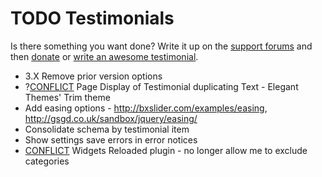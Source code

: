 # TODO Testimonials

Is there something you want done? Write it up on the [support forums](http://wordpress.org/support/plugin/testimonials-widget) and then [donate](http://aihr.us/about-aihrus/donate/) or [write an awesome testimonial](http://aihr.us/about-aihrus/testimonials/add-testimonial/).

* 3.X Remove prior version options
* ?[CONFLICT](http://wordpress.org/support/topic/page-display-of-testimonial-duplicating-text?replies=11) Page Display of Testimonial duplicating Text - Elegant Themes' Trim theme
* Add easing options - http://bxslider.com/examples/easing, http://gsgd.co.uk/sandbox/jquery/easing/
* Consolidate schema by testimonial item 
* Show settings save errors in error notices
* [CONFLICT](https://aihrus.zendesk.com/agent/#/tickets/562) Widgets Reloaded plugin - no longer allow me to exclude categories
